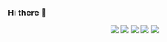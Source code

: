 ### Hi there 👋

<div align=center> 

<img src="https://img.shields.io/badge/c-A8B9CC?style=for-the-badge&logo=c&logoColor=white">
<img src="https://img.shields.io/badge/c++-00599C?style=for-the-badge&logo=cplusplus&logoColor=white">
<img src="https://img.shields.io/badge/Unuty-000000?style=for-the-badge&logo=unity&logoColor=white">
<img src="https://img.shields.io/badge/Unreal engine-0E1128?style=for-the-badge&logo=unrealengine&logoColor=white">
<img src="https://img.shields.io/badge/Linux-0E1128?style=for-the-badge&logo=linux&logoColor=white">

</div> 
